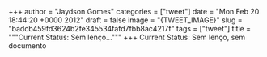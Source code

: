 
+++
author = "Jaydson Gomes"
categories = ["tweet"]
date = "Mon Feb 20 18:44:20 +0000 2012"
draft = false
image = "{TWEET_IMAGE}"
slug = "badcb459fd3624b2fe345534fafd7fbb8ac4217f"
tags = ["tweet"]
title = """Current Status: Sem lenço..."""
+++
Current Status: Sem lenço, sem documento
